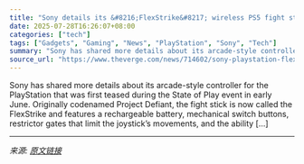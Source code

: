 ```yaml
---
title: "Sony details its &#8216;FlexStrike&#8217; wireless PS5 fight stick"
date: 2025-07-28T16:26:07+08:00
categories: ["tech"]
tags: ["Gadgets", "Gaming", "News", "PlayStation", "Sony", "Tech"]
summary: "Sony has shared more details about its arcade-style controller for the PlayStation that was first teased during the State of Play event in early June. Originally codenamed Project Defiant, the fight s"
source_url: "https://www.theverge.com/news/714602/sony-playstation-flexstrike-arcade-fight-stick"
---
```


Sony has shared more details about its arcade-style controller for the PlayStation that was first teased during the State of Play event in early June. Originally codenamed Project Defiant, the fight stick is now called the FlexStrike and features a rechargeable battery, mechanical switch buttons, restrictor gates that limit the joystick’s movements, and the ability [&#8230;]

---

*来源: [原文链接](https://www.theverge.com/news/714602/sony-playstation-flexstrike-arcade-fight-stick)*
